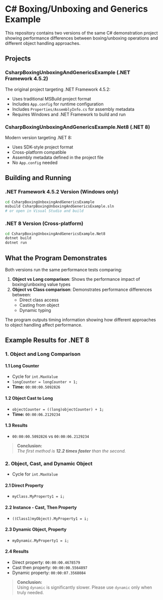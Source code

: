 # C# Boxing/Unboxing and Generics Example

This repository contains two versions of the same C# demonstration project showing performance differences between boxing/unboxing operations and different object handling approaches.

## Projects

### CsharpBoxingUnboxingAndGenericsExample (.NET Framework 4.5.2)
The original project targeting .NET Framework 4.5.2:
- Uses traditional MSBuild project format
- Includes `App.config` for runtime configuration
- Includes `Properties/AssemblyInfo.cs` for assembly metadata
- Requires Windows and .NET Framework to build and run

### CsharpBoxingUnboxingAndGenericsExample.Net8 (.NET 8)
Modern version targeting .NET 8:
- Uses SDK-style project format
- Cross-platform compatible
- Assembly metadata defined in the project file
- No `App.config` needed

## Building and Running

### .NET Framework 4.5.2 Version (Windows only)
```bash
cd CsharpBoxingUnboxingAndGenericsExample
msbuild CsharpBoxingUnboxingAndGenericsExample.sln
# or open in Visual Studio and build
```

### .NET 8 Version (Cross-platform)
```bash
cd CsharpBoxingUnboxingAndGenericsExample.Net8
dotnet build
dotnet run
```

## What the Program Demonstrates

Both versions run the same performance tests comparing:
1. **Object vs Long comparison**: Shows the performance impact of boxing/unboxing value types
2. **Object vs Class comparison**: Demonstrates performance differences between:
   - Direct class access
   - Casting from object
   - Dynamic typing

The program outputs timing information showing how different approaches to object handling affect performance.

## Example Results for .NET 8

### 1. Object and Long Comparison

#### 1.1 Long Counter
- Cycle for `int.MaxValue`
- `longCounter = longCounter + 1;`
- **Time:** `00:00:00.5092826`

#### 1.2 Object Cast to Long
- `objectCounter = ((long)objectCounter) + 1;`
- **Time:** `00:00:06.2129234`

#### 1.3 Results
- `00:00:00.5092826` vs `00:00:06.2129234`
> **Conclusion:**  
  _The first method is **12.2 times faster** than the second._

### 2. Object, Cast, and Dynamic Object

- Cycle for `int.MaxValue`

#### 2.1 Direct Property
- `myClass.MyProperty1 = i;`

#### 2.2 Instance - Cast, Then Property
- `((Class1)myObject).MyProperty1 = i;`

#### 2.3 Dynamic Object, Property
- `myDynamic.MyProperty1 = i;`

#### 2.4 Results
- Direct property: `00:00:00.4678579`
- Cast then property: `00:00:00.5564897`
- Dynamic property: `00:00:07.3568084`

> **Conclusion:**  
> Using `dynamic` is significantly slower. Please use `dynamic` only when truly needed.
